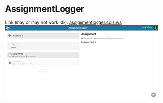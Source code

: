 # AssignmentLogger
Link (may or may not work idk): [assignmentlogger.cole.ws](https://assignmentlogger.cole.ws)
![example image](https://github.com/cole-wilson/assignmentlogger/blob/master/Screenshot%202020-10-07%20at%209.20.50%20AM.png?raw=true)
